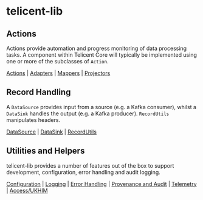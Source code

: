 # telicent-lib

## Actions

Actions provide automation and progress monitoring of data processing tasks. A component within Telicent Core will typically be implemented using one or more of the subclasses of `Action`.

[Actions](actions.md) | [Adapters](adapters.md) | [Mappers](mappers.md) | [Projectors](projectors.md)

## Record Handling

A `DataSource` provides input from a source (e.g. a Kafka consumer), whilst a `DataSink` handles the output (e.g. a Kafka producer). 
`RecordUtils` manipulates headers.

[DataSource](data-sources.md) | [DataSink](data-sinks.md) | [RecordUtils](record-utils.md)


## Utilities and Helpers

telicent-lib provides a number of features out of the box to support development, configuration, error handling and audit logging.

[Configuration](configuration.md) | [Logging](logging.md) | [Error Handling](error-handling.md) | [Provenance and Audit](provenance.md) | [Telemetry](telemetry.md) | [Access/UKHIM](access-edh-ukhim.md)

